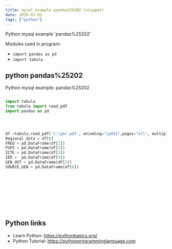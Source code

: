 ```yaml
---
title: mysql example pandas%25202 (snippet)
date: 2020-03-03
tags: ["python"]
---
```

Python mysql example 'pandas%25202'


Modules used in program: 
* `import pandas as pd`
* `import tabula`

## python pandas%25202

Python mysql example: pandas%25202

```python

import tabula
from tabula import read_pdf
import pandas as pd




df =tabula.read_pdf('C:\ghr.pdf', encoding="cp932",pages="all", multiple_tables=True)
Regional_data = df[0]
FREQ = pd.DataFrame(df[1])
PSPS = pd.DataFrame(df[2])
ICTE = pd.DataFrame(df[3])
IER =  pd.DataFrame(df[4])
GEN_OUT = pd.DataFrame(df[5])
SOURCE_GEN = pd.DataFrame(df[6])











```

## Python links

- Learn Python: https://pythonbasics.org/
- Python Tutorial: https://pythonprogramminglanguage.com
